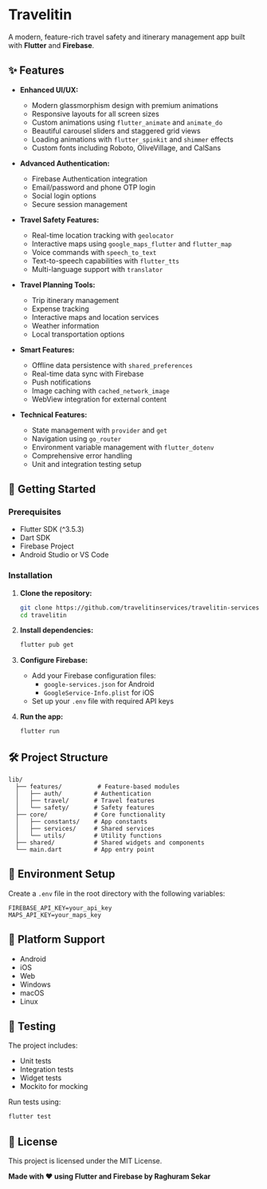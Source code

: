 # Travelitin

A modern, feature-rich travel safety and itinerary management app built with **Flutter** and **Firebase**.

## ✨ Features

- **Enhanced UI/UX:**
  - Modern glassmorphism design with premium animations
  - Responsive layouts for all screen sizes
  - Custom animations using `flutter_animate` and `animate_do`
  - Beautiful carousel sliders and staggered grid views
  - Loading animations with `flutter_spinkit` and `shimmer` effects
  - Custom fonts including Roboto, OliveVillage, and CalSans

- **Advanced Authentication:**
  - Firebase Authentication integration
  - Email/password and phone OTP login
  - Social login options
  - Secure session management

- **Travel Safety Features:**
  - Real-time location tracking with `geolocator`
  - Interactive maps using `google_maps_flutter` and `flutter_map`
  - Voice commands with `speech_to_text`
  - Text-to-speech capabilities with `flutter_tts`
  - Multi-language support with `translator`

- **Travel Planning Tools:**
  - Trip itinerary management
  - Expense tracking
  - Interactive maps and location services
  - Weather information
  - Local transportation options

- **Smart Features:**
  - Offline data persistence with `shared_preferences`
  - Real-time data sync with Firebase
  - Push notifications
  - Image caching with `cached_network_image`
  - WebView integration for external content

- **Technical Features:**
  - State management with `provider` and `get`
  - Navigation using `go_router`
  - Environment variable management with `flutter_dotenv`
  - Comprehensive error handling
  - Unit and integration testing setup

## 🚀 Getting Started

### Prerequisites

- Flutter SDK (^3.5.3)
- Dart SDK
- Firebase Project
- Android Studio or VS Code

### Installation

1. **Clone the repository:**
   ```bash
   git clone https://github.com/travelitinservices/travelitin-services.git
   cd travelitin
   ```

2. **Install dependencies:**
   ```bash
   flutter pub get
   ```

3. **Configure Firebase:**
   - Add your Firebase configuration files:
     - `google-services.json` for Android
     - `GoogleService-Info.plist` for iOS
   - Set up your `.env` file with required API keys

4. **Run the app:**
   ```bash
   flutter run
   ```

## 🛠️ Project Structure

```
lib/
  ├── features/          # Feature-based modules
  │   ├── auth/         # Authentication
  │   ├── travel/       # Travel features
  │   └── safety/       # Safety features
  ├── core/             # Core functionality
  │   ├── constants/    # App constants
  │   ├── services/     # Shared services
  │   └── utils/        # Utility functions
  ├── shared/           # Shared widgets and components
  └── main.dart         # App entry point
```

## 🔧 Environment Setup

Create a `.env` file in the root directory with the following variables:
```
FIREBASE_API_KEY=your_api_key
MAPS_API_KEY=your_maps_key
```

## 📱 Platform Support

- Android
- iOS
- Web
- Windows
- macOS
- Linux

## 🧪 Testing

The project includes:
- Unit tests
- Integration tests
- Widget tests
- Mockito for mocking

Run tests using:
```bash
flutter test
```

## 📄 License

This project is licensed under the MIT License.

**Made with ❤️ using Flutter and Firebase by Raghuram Sekar** 